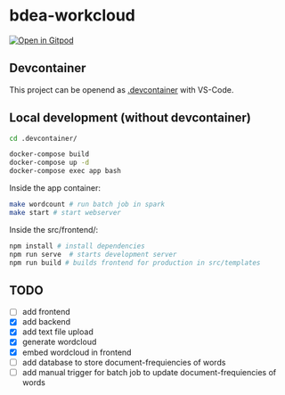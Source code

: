 # bdea-workcloud

[![Open in Gitpod](https://gitpod.io/button/open-in-gitpod.svg)](https://gitpod.io/#https://github.com/anbraten/bdea-wordcloud)

## Devcontainer

This project can be openend as [.devcontainer](https://code.visualstudio.com/docs/remote/containers) with VS-Code.

## Local development (without devcontainer)

```bash
cd .devcontainer/

docker-compose build
docker-compose up -d
docker-compose exec app bash
```


Inside the app container:

```bash
make wordcount # run batch job in spark
make start # start webserver
``` 

Inside the src/frontend/:
```bash
npm install # install dependencies 
npm run serve  # starts development server
npm run build # builds frontend for production in src/templates
``` 

## TODO
- [ ] add frontend
- [x] add backend
- [x] add text file upload
- [x] generate wordcloud
- [x] embed wordcloud in frontend
- [ ] add database to store document-frequiencies of words
- [ ] add manual trigger for batch job to update document-frequiencies of words
